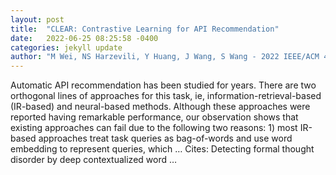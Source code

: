 ```yaml
---
layout: post
title:  "CLEAR: Contrastive Learning for API Recommendation"
date:   2022-06-25 08:25:58 -0400
categories: jekyll update
author: "M Wei, NS Harzevili, Y Huang, J Wang, S Wang - 2022 IEEE/ACM 44th International …, 2022"
---
```

Automatic API recommendation has been studied for years. There are two orthogonal lines of approaches for this task, ie, information-retrieval-based (IR-based) and neural-based methods. Although these approaches were reported having remarkable performance, our observation shows that existing approaches can fail due to the following two reasons: 1) most IR-based approaches treat task queries as bag-of-words and use word embedding to represent queries, which …
Cites: ‪Detecting formal thought disorder by deep contextualized word …‬  